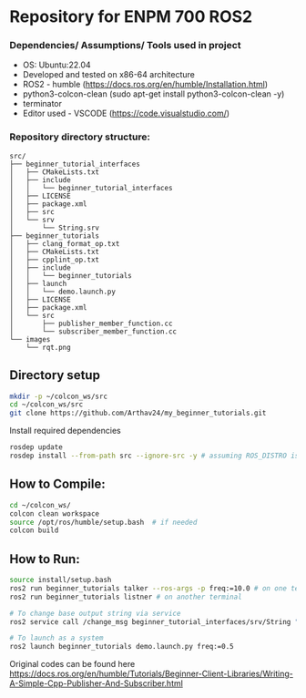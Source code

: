 # Repository for ENPM 700 ROS2

### Dependencies/ Assumptions/ Tools used in project
- OS: Ubuntu:22.04
- Developed and tested on x86-64 architecture
- ROS2 - humble (https://docs.ros.org/en/humble/Installation.html)
- python3-colcon-clean (sudo apt-get install python3-colcon-clean -y)
- terminator 
- Editor used - VSCODE (https://code.visualstudio.com/)

### Repository directory structure:

```
src/
├── beginner_tutorial_interfaces
│   ├── CMakeLists.txt
│   ├── include
│   │   └── beginner_tutorial_interfaces
│   ├── LICENSE
│   ├── package.xml
│   ├── src
│   └── srv
│       └── String.srv
├── beginner_tutorials
│   ├── clang_format_op.txt
│   ├── CMakeLists.txt
│   ├── cpplint_op.txt
│   ├── include
│   │   └── beginner_tutorials
│   ├── launch
│   │   └── demo.launch.py
│   ├── LICENSE
│   ├── package.xml
│   └── src
│       ├── publisher_member_function.cc
│       └── subscriber_member_function.cc
└── images
    └── rqt.png
```
## Directory setup

``` bash
mkdir -p ~/colcon_ws/src
cd ~/colcon_ws/src
git clone https://github.com/Arthav24/my_beginner_tutorials.git
```

Install required dependencies

``` bash 
rosdep update
rosdep install --from-path src --ignore-src -y # assuming ROS_DISTRO is set to humble
```

## How to Compile:
```bash
cd ~/colcon_ws/
colcon clean workspace
source /opt/ros/humble/setup.bash  # if needed
colcon build
```

## How to Run:

```bash
source install/setup.bash
ros2 run beginner_tutorials talker --ros-args -p freq:=10.0 # on one terminal 
ros2 run beginner_tutorials listner # on another terminal

# To change base output string via service
ros2 service call /change_msg beginner_tutorial_interfaces/srv/String "{data: 'ENPM700'}"

# To launch as a system
ros2 launch beginner_tutorials demo.launch.py freq:=0.5

```

Original codes can be found here https://docs.ros.org/en/humble/Tutorials/Beginner-Client-Libraries/Writing-A-Simple-Cpp-Publisher-And-Subscriber.html
